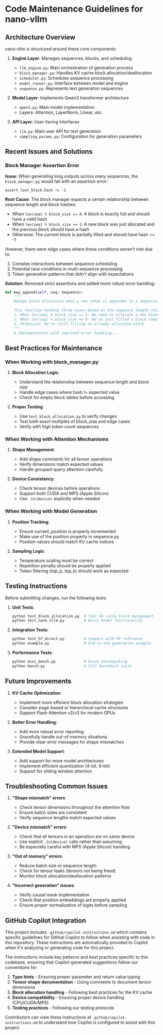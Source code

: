 # Code Maintenance Guidelines for nano-vllm

## Architecture Overview

nano-vllm is structured around these core components:

1. **Engine Layer**: Manages sequences, blocks, and scheduling
   - `llm_engine.py`: Main orchestration of generation process
   - `block_manager.py`: Handles KV cache block allocation/deallocation
   - `scheduler.py`: Schedules sequence processing
   - `model_runner.py`: Interface between model and engine
   - `sequence.py`: Represents text generation sequences

2. **Model Layer**: Implements Qwen3 transformer architecture
   - `qwen3.py`: Main model implementation
   - Layers: Attention, LayerNorm, Linear, etc.

3. **API Layer**: User-facing interfaces
   - `llm.py`: Main user API for text generation
   - `sampling_params.py`: Configuration for generation parameters

## Recent Issues and Solutions

### Block Manager Assertion Error

**Issue**: When generating long outputs across many sequences, the `block_manager.py` would fail with an assertion error:
```
assert last_block.hash != -1
```

**Root Cause**: The block manager expects a certain relationship between sequence length and block hashes:
- When `len(seq) % block_size == 0`: A block is exactly full and should have a valid hash
- When `len(seq) % block_size == 1`: A new block was just allocated and the previous block should have a hash
- Otherwise: The current block is partially filled and should have hash == -1

However, there were edge cases where these conditions weren't met due to:
1. Complex interactions between sequence scheduling
2. Potential race conditions in multi-sequence processing
3. Token generation patterns that didn't align with expectations

**Solution**: Removed strict assertions and added more robust error handling:
```python
def may_append(self, seq: Sequence):
    """
    Manage block allocation when a new token is appended to a sequence.
    
    This function handles three cases based on the sequence length relative to block size:
    1. When len(seq) % block_size == 1: We need to allocate a new block
    2. When len(seq) % block_size == 0: We've just filled a block completely and need to set its hash
    3. Otherwise: We're still filling an already allocated block
    """
    # Implementation with improved error handling...
```

## Best Practices for Maintenance

### When Working with block_manager.py

1. **Block Allocation Logic**:
   - Understand the relationship between sequence length and block size
   - Handle edge cases where hash != expected value
   - Check for empty block tables before accessing

2. **Proper Testing**:
   - Use `test_block_allocation.py` to verify changes
   - Test both exact multiples of block_size and edge cases
   - Verify with high token count sequences

### When Working with Attention Mechanisms

1. **Shape Management**:
   - Add shape comments for all tensor operations
   - Verify dimensions match expected values
   - Handle grouped-query attention carefully

2. **Device Consistency**:
   - Check tensor devices before operations
   - Support both CUDA and MPS (Apple Silicon)
   - Use `.to(device)` explicitly when needed

### When Working with Model Generation

1. **Position Tracking**:
   - Ensure current_position is properly incremented
   - Make use of the position property in sequence.py
   - Position values should match KV cache indices

2. **Sampling Logic**:
   - Temperature scaling must be correct
   - Repetition penalty should be properly applied
   - Token filtering (top_p, top_k) should work as expected

## Testing Instructions

Before submitting changes, run the following tests:

1. **Unit Tests**:
   ```bash
   python test_block_allocation.py  # Test KV cache block management
   python test_nano_vllm.py         # Basic model functionality
   ```

2. **Integration Tests**:
   ```bash 
   python test_hf_direct.py         # Compare with HF reference
   python example.py                # End-to-end generation example
   ```

3. **Performance Tests**:
   ```bash
   python mini_bench.py             # Quick benchmarking
   python bench.py                  # Full benchmark suite
   ```

## Future Improvements

1. **KV Cache Optimization**:
   - Implement more efficient block allocation strategies
   - Consider page-based or hierarchical cache structures
   - Support Flash Attention v2/v3 for modern GPUs

2. **Better Error Handling**:
   - Add more robust error reporting
   - Gracefully handle out-of-memory situations
   - Provide clear error messages for shape mismatches

3. **Extended Model Support**:
   - Add support for more model architectures
   - Implement efficient quantization (4-bit, 8-bit)
   - Support for sliding window attention

## Troubleshooting Common Issues

1. **"Shape mismatch" errors**:
   - Check tensor dimensions throughout the attention flow
   - Ensure batch sizes are consistent
   - Verify sequence lengths match expected values

2. **"Device mismatch" errors**:
   - Check that all tensors in an operation are on same device
   - Use explicit `.to(device)` calls rather than assuming
   - Be especially careful with MPS (Apple Silicon) handling

3. **"Out of memory" errors**:
   - Reduce batch size or sequence length
   - Check for tensor leaks (tensors not being freed)
   - Monitor block allocation/deallocation patterns

4. **"Incorrect generation" issues**:
   - Verify causal mask implementation
   - Check that position embeddings are properly applied
   - Ensure proper normalization of logits before sampling

## GitHub Copilot Integration

This project includes `.github/copilot-instructions.md` which contains specific guidelines for GitHub Copilot to follow when assisting with code in this repository. These instructions are automatically provided to Copilot when it's analyzing or generating code for this project.

The instructions include key patterns and best practices specific to this codebase, ensuring that Copilot-generated suggestions follow our conventions for:

1. **Type hints** - Ensuring proper parameter and return value typing
2. **Tensor shape documentation** - Using comments to document tensor dimensions
3. **Block allocation handling** - Following best practices for the KV cache
4. **Device compatibility** - Ensuring proper device handling (CPU/CUDA/MPS)
5. **Testing practices** - Following our testing protocols

Contributors can view these instructions at `.github/copilot-instructions.md` to understand how Copilot is configured to assist with this project.
